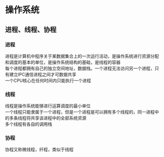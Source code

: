 # 操作系统

## 进程、线程、协程
### 进程
进程是计算机中程序关于某数据集合上的一次运行活动，是操作系统进行资源分配和调度的基本的单位，是操作系统结构的基础，是线程的容器  
每个进程都拥有自己的独立空间地址，数据栈。一个进程无法访问另一个进程，只有建立IPC通信进程之间才可数据共享  
一个CPU核心在任何时间内只能执行一个进程  
### 线程
线程是操作系统能够进行运算调度的最小单位  
一个线程只能隶属于一个进程，但是一个进程是可以拥有多个线程的，同一进程中的多条线程将共享该进程中的全部系统资源  
多个线程有各自的调用栈  
### 协程
协程又称微线程，纤程，类似于线程  
